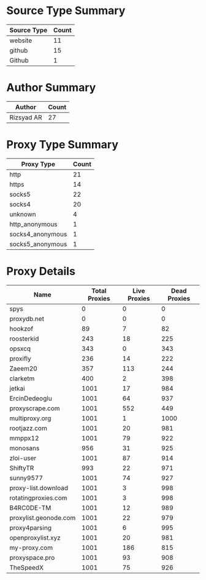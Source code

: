 # Source Type Summary

| Source Type | Count |
|-------------|-------|
| website | 11 |
| github | 15 |
| Github | 1 |


# Author Summary

| Author | Count |
|--------|-------|
| Rizsyad AR | 27 |


# Proxy Type Summary

| Proxy Type | Count |
|------------|-------|
| http | 21 |
| https | 14 |
| socks5 | 22 |
| socks4 | 20 |
| unknown | 4 |
| http_anonymous | 1 |
| socks4_anonymous | 1 |
| socks5_anonymous | 1 |


# Proxy Details

| Name | Total Proxies | Live Proxies | Dead Proxies |
|------|---------------|--------------|---------------|
| spys | 0 | 0 | 0 |
| proxydb.net | 0 | 0 | 0 |
| hookzof | 89 | 7 | 82 |
| roosterkid | 243 | 18 | 225 |
| opsxcq | 343 | 0 | 343 |
| proxifly | 236 | 14 | 222 |
| Zaeem20 | 357 | 113 | 244 |
| clarketm | 400 | 2 | 398 |
| jetkai | 1001 | 17 | 984 |
| ErcinDedeoglu | 1001 | 64 | 937 |
| proxyscrape.com | 1001 | 552 | 449 |
| multiproxy.org | 1001 | 1 | 1000 |
| rootjazz.com | 1001 | 20 | 981 |
| mmppx12 | 1001 | 79 | 922 |
| monosans | 956 | 31 | 925 |
| zloi-user | 1001 | 87 | 914 |
| ShiftyTR | 993 | 22 | 971 |
| sunny9577 | 1001 | 74 | 927 |
| proxy-list.download | 1001 | 3 | 998 |
| rotatingproxies.com | 1001 | 3 | 998 |
| B4RC0DE-TM | 1001 | 12 | 989 |
| proxylist.geonode.com | 1001 | 22 | 979 |
| proxy4parsing | 1001 | 6 | 995 |
| openproxylist.xyz | 1001 | 20 | 981 |
| my-proxy.com | 1001 | 186 | 815 |
| proxyspace.pro | 1001 | 93 | 908 |
| TheSpeedX | 1001 | 75 | 926 |

